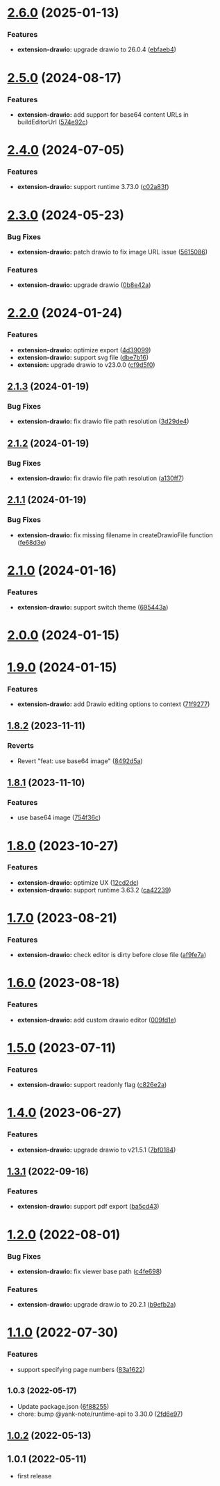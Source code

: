 # [2.6.0](https://github.com/purocean/yank-note-extension/compare/extension-drawio-2.5.0...extension-drawio-2.6.0) (2025-01-13)


### Features

* **extension-drawio:** upgrade drawio to 26.0.4 ([ebfaeb4](https://github.com/purocean/yank-note-extension/commit/ebfaeb4aefbee7593ca40edded4fa6ffb98e0d61))



# [2.5.0](https://github.com/purocean/yank-note-extension/compare/extension-drawio-2.4.0...extension-drawio-2.5.0) (2024-08-17)


### Features

* **extension-drawio:** add support for base64 content URLs in buildEditorUrl ([574e92c](https://github.com/purocean/yank-note-extension/commit/574e92c9ec9d5fc3111ba0dd0e6fae28af6a6479))



# [2.4.0](https://github.com/purocean/yank-note-extension/compare/extension-drawio-2.3.0...extension-drawio-2.4.0) (2024-07-05)


### Features

* **extension-drawio:** support runtime 3.73.0 ([c02a83f](https://github.com/purocean/yank-note-extension/commit/c02a83f64354485817acb6305477fc3325ae0361))



# [2.3.0](https://github.com/purocean/yank-note-extension/compare/extension-drawio-2.2.0...extension-drawio-2.3.0) (2024-05-23)


### Bug Fixes

* **extension-drawio:** patch drawio to fix image URL issue ([5615086](https://github.com/purocean/yank-note-extension/commit/56150866840711758ab001bc10fd4c4b654753b8))


### Features

* **extension-drawio:** upgrade drawio ([0b8e42a](https://github.com/purocean/yank-note-extension/commit/0b8e42a96cf04b79b63bc7c7ae3fc45c37685984))



# [2.2.0](https://github.com/purocean/yank-note-extension/compare/extension-drawio-2.1.3...extension-drawio-2.2.0) (2024-01-24)


### Features

* **extension-drawio:** optimize export ([4d39099](https://github.com/purocean/yank-note-extension/commit/4d390997027c6aca5e70b90887ff036431053539))
* **extension-drawio:** support svg file ([dbe7b16](https://github.com/purocean/yank-note-extension/commit/dbe7b16f55c9e5a38cb8c19aaf55618c0dc6232e))
* **extension:** upgrade drawio to v23.0.0 ([cf9d5f0](https://github.com/purocean/yank-note-extension/commit/cf9d5f0a78830288d55debd01300ff38343fb6c5))



## [2.1.3](https://github.com/purocean/yank-note-extension/compare/extension-drawio-2.1.2...extension-drawio-2.1.3) (2024-01-19)


### Bug Fixes

* **extension-drawio:** fix drawio file path resolution ([3d29de4](https://github.com/purocean/yank-note-extension/commit/3d29de4381af94191a6e498f120e0181f302f1bf))



## [2.1.2](https://github.com/purocean/yank-note-extension/compare/extension-drawio-2.1.1...extension-drawio-2.1.2) (2024-01-19)


### Bug Fixes

* **extension-drawio:** fix drawio file path resolution ([a130ff7](https://github.com/purocean/yank-note-extension/commit/a130ff7d65959617210c39ae91f3250b77130da0))



## [2.1.1](https://github.com/purocean/yank-note-extension/compare/extension-drawio-2.1.0...extension-drawio-2.1.1) (2024-01-19)


### Bug Fixes

* **extension-drawio:** fix missing filename in createDrawioFile function ([fe68d3e](https://github.com/purocean/yank-note-extension/commit/fe68d3edc25aee24a9b8e731f76cba501ddf0af1))



# [2.1.0](https://github.com/purocean/yank-note-extension/compare/extension-drawio-2.0.0...extension-drawio-2.1.0) (2024-01-16)


### Features

* **extension-drawio:** support switch theme ([695443a](https://github.com/purocean/yank-note-extension/commit/695443acaf6a094acdabc0ed349f49922fdc57ab))



# [2.0.0](https://github.com/purocean/yank-note-extension/compare/extension-drawio-1.9.0...extension-drawio-2.0.0) (2024-01-15)



# [1.9.0](https://github.com/purocean/yank-note-extension/compare/extension-drawio-1.8.2...extension-drawio-1.9.0) (2024-01-15)


### Features

* **extension-drawio:** add Drawio editing options to context ([71f9277](https://github.com/purocean/yank-note-extension/commit/71f9277c2061caba3840e2245167f356a8bc08c9))



## [1.8.2](https://github.com/purocean/yank-note-extension/compare/extension-drawio-1.8.1...extension-drawio-1.8.2) (2023-11-11)


### Reverts

* Revert "feat: use base64 image" ([8492d5a](https://github.com/purocean/yank-note-extension/commit/8492d5a0c1c84991d56b06f9176632f8406d1e26))



## [1.8.1](https://github.com/purocean/yank-note-extension/compare/extension-drawio-1.8.0...extension-drawio-1.8.1) (2023-11-10)


### Features

* use base64 image ([754f36c](https://github.com/purocean/yank-note-extension/commit/754f36c8da832dadff392c1df9bd79b7921acfe0))



# [1.8.0](https://github.com/purocean/yank-note-extension/compare/extension-drawio-1.7.0...extension-drawio-1.8.0) (2023-10-27)


### Features

* **extension-drawio:** optimize UX ([12cd2dc](https://github.com/purocean/yank-note-extension/commit/12cd2dcb3047f5c477f217f3a90a5595d72bc757))
* **extension-drawio:** support runtime 3.63.2 ([ca42239](https://github.com/purocean/yank-note-extension/commit/ca42239964de1064b130766d4daa1374391de539))



# [1.7.0](https://github.com/purocean/yank-note-extension/compare/extension-drawio-1.6.0...extension-drawio-1.7.0) (2023-08-21)


### Features

* **extension-drawio:** check editor is dirty before close file ([af9fe7a](https://github.com/purocean/yank-note-extension/commit/af9fe7a20e02da8fde087f1e7f2ae315eb61762d))



# [1.6.0](https://github.com/purocean/yank-note-extension/compare/extension-drawio-1.5.0...extension-drawio-1.6.0) (2023-08-18)


### Features

* **extension-drawio:** add custom drawio editor ([009fd1e](https://github.com/purocean/yank-note-extension/commit/009fd1e2de8be272eac5db18324f1c27254d0d96))



# [1.5.0](https://github.com/purocean/yank-note-extension/compare/extension-drawio-1.4.0...extension-drawio-1.5.0) (2023-07-11)


### Features

* **extension-drawio:** support readonly flag ([c826e2a](https://github.com/purocean/yank-note-extension/commit/c826e2aeb94fc1ce9771cc06797731b4b4a72aaf))



# [1.4.0](https://github.com/purocean/yank-note-extension/compare/extension-drawio-1.3.1...extension-drawio-1.4.0) (2023-06-27)


### Features

* **extension-drawio:** upgrade drawio to v21.5.1 ([7bf0184](https://github.com/purocean/yank-note-extension/commit/7bf0184afee31d959d4a480a5bdb460b98ea6153))



## [1.3.1](https://github.com/purocean/yank-note-extension/compare/extension-drawio-1.2.0...extension-drawio-1.3.1) (2022-09-16)


### Features

* **extension-drawio:** support pdf export ([ba5cd43](https://github.com/purocean/yank-note-extension/commit/ba5cd431ed1a959a0abdd3906f662a9e195c3b8f))



# [1.2.0](https://github.com/purocean/yank-note-extension/compare/extension-drawio-1.1.0...extension-drawio-1.2.0) (2022-08-01)


### Bug Fixes

* **extension-drawio:** fix viewer base path ([c4fe698](https://github.com/purocean/yank-note-extension/commit/c4fe698a77783e4435f602c9c86ec06079c6623b))


### Features

* **extension-drawio:** upgrade draw.io to 20.2.1 ([b9efb2a](https://github.com/purocean/yank-note-extension/commit/b9efb2a9a733c176881cb6ff5a452b66e88f407a))



# [1.1.0](https://github.com/purocean/yank-note-extension/compare/extension-drawio-1.0.3...extension-drawio-1.1.0) (2022-07-30)


### Features

* support specifying page numbers ([83a1622](https://github.com/purocean/yank-note-extension/commit/83a16228a517d3ba1f82661efb51f3800150ff93))



## <small>1.0.3 (2022-05-17)</small>

* Update package.json ([6f88255](https://github.com/purocean/yank-note-extension/commit/6f88255))
* chore: bump @yank-note/runtime-api to 3.30.0 ([2fd6e97](https://github.com/purocean/yank-note-extension/commit/2fd6e97))



## [1.0.2](https://github.com/purocean/yank-note-extension/compare/extension-drawio-1.0.1...extension-drawio-1.0.2) (2022-05-13)



## 1.0.1 (2022-05-11)

* first release
